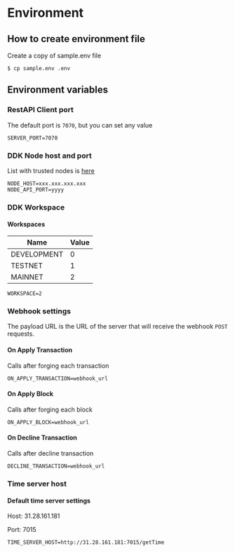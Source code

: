 # Environment

## How to create environment file

Create a copy of sample.env file

```
$ cp sample.env .env
```

## Environment variables

### RestAPI Client port

The default port is `7070`, but you can set any value

```
SERVER_PORT=7070
```

### DDK Node host and port

List with trusted nodes is [here](https://github.com/AraiEzzra/DDKCORE/blob/master/docs/api/example.md)

```
NODE_HOST=xxx.xxx.xxx.xxx
NODE_API_PORT=yyyy
```

### DDK Workspace

#### Workspaces

| Name        | Value |
|-------------|-------|
| DEVELOPMENT | 0     |
| TESTNET     | 1     |
| MAINNET     | 2     |

```
WORKSPACE=2
```

### Webhook settings

The payload URL is the URL of the server that will receive the webhook `POST` requests.

#### On Apply Transaction

Calls after forging each transaction

```
ON_APPLY_TRANSACTION=webhook_url
```

#### On Apply Block

Calls after forging each block

```
ON_APPLY_BLOCK=webhook_url
```

#### On Decline Transaction

Calls after decline transaction

```
DECLINE_TRANSACTION=webhook_url
```

### Time server host

#### Default time server settings

Host: 31.28.161.181

Port: 7015

```
TIME_SERVER_HOST=http://31.28.161.181:7015/getTime
```
